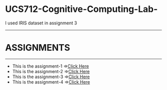 # UCS712-Cognitive-Computing-Lab-
I used IRIS dataset in assignment 3

---
# ASSIGNMENTS
---
- This is the assignment-1 =>[Click Here](assignment-1.pdf)
- This is the assignment-2 =>[Click Here](assignment-2.pdf)
- This is the assignment-3 =>[Click Here](assignment-3.pdf)
- This is the assignment-4 =>[Click Here](ssignment-4.pdf)
